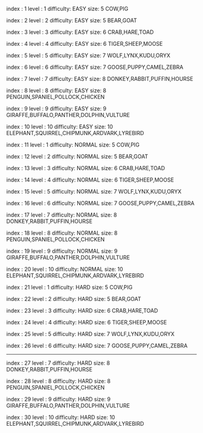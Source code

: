 index : 1
level : 1
difficulty: EASY
size: 5
COW,PIG

index : 2
level : 2
difficulty: EASY
size: 5
BEAR,GOAT

index : 3
level : 3
difficulty: EASY
size: 6
CRAB,HARE,TOAD

index : 4
level : 4
difficulty: EASY
size: 6
TIGER,SHEEP,MOOSE

index : 5
level : 5
difficulty: EASY
size: 7
WOLF,LYNX,KUDU,ORYX

index : 6
level : 6
difficulty: EASY
size: 7
GOOSE,PUPPY,CAMEL,ZEBRA

index : 7
level : 7
difficulty: EASY
size: 8
DONKEY,RABBIT,PUFFIN,HOURSE

index : 8
level : 8
difficulty: EASY
size: 8
PENGUIN,SPANIEL,POLLOCK,CHICKEN

index : 9
level : 9
difficulty: EASY
size: 9
GIRAFFE,BUFFALO,PANTHER,DOLPHIN,VULTURE

index : 10
level : 10
difficulty: EASY
size: 10
ELEPHANT,SQUIRREL,CHIPMUNK,ARDVARK,LYREBIRD

index : 11
level : 1
difficulty: NORMAL
size: 5
COW,PIG

index : 12
level : 2
difficulty: NORMAL
size: 5
BEAR,GOAT

index : 13
level : 3
difficulty: NORMAL
size: 6
CRAB,HARE,TOAD

index : 14
level : 4
difficulty: NORMAL
size: 6
TIGER,SHEEP,MOOSE

index : 15
level : 5
difficulty: NORMAL
size: 7
WOLF,LYNX,KUDU,ORYX

index : 16
level : 6
difficulty: NORMAL
size: 7
GOOSE,PUPPY,CAMEL,ZEBRA

index : 17
level : 7
difficulty: NORMAL
size: 8
DONKEY,RABBIT,PUFFIN,HOURSE

index : 18
level : 8
difficulty: NORMAL
size: 8
PENGUIN,SPANIEL,POLLOCK,CHICKEN

index : 19
level : 9
difficulty: NORMAL
size: 9
GIRAFFE,BUFFALO,PANTHER,DOLPHIN,VULTURE

index : 20
level : 10
difficulty: NORMAL
size: 10
ELEPHANT,SQUIRREL,CHIPMUNK,ARDVARK,LYREBIRD

index : 21
level : 1
difficulty: HARD
size: 5
COW,PIG

index : 22
level : 2
difficulty: HARD
size: 5
BEAR,GOAT

index : 23
level : 3
difficulty: HARD
size: 6
CRAB,HARE,TOAD

index : 24
level : 4
difficulty: HARD
size: 6
TIGER,SHEEP,MOOSE

index : 25
level : 5
difficulty: HARD
size: 7
WOLF,LYNX,KUDU,ORYX

index : 26
level : 6
difficulty: HARD
size: 7
GOOSE,PUPPY,CAMEL,ZEBRA

---

index : 27
level : 7
difficulty: HARD
size: 8
DONKEY,RABBIT,PUFFIN,HOURSE

index : 28
level : 8
difficulty: HARD
size: 8
PENGUIN,SPANIEL,POLLOCK,CHICKEN

index : 29
level : 9
difficulty: HARD
size: 9
GIRAFFE,BUFFALO,PANTHER,DOLPHIN,VULTURE

index : 30
level : 10
difficulty: HARD
size: 10
ELEPHANT,SQUIRREL,CHIPMUNK,ARDVARK,LYREBIRD
